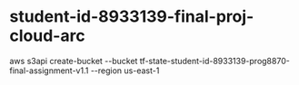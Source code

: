 # student-id-8933139-final-proj-cloud-arc

aws s3api create-bucket --bucket tf-state-student-id-8933139-prog8870-final-assignment-v1.1 --region us-east-1
